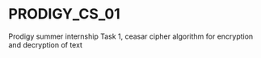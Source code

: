 # PRODIGY_CS_01
Prodigy summer internship Task 1, ceasar cipher algorithm for encryption and decryption of text
